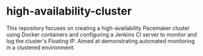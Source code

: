 # high-availability-cluster
This repository focuses on creating a high-availability Pacemaker cluster using Docker containers and configuring a Jenkins CI server to monitor and log the cluster's Floating IP. Aimed at demonstrating automated monitoring in a clustered environment.
